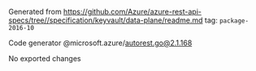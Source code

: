 Generated from https://github.com/Azure/azure-rest-api-specs/tree//specification/keyvault/data-plane/readme.md tag: `package-2016-10`

Code generator @microsoft.azure/autorest.go@2.1.168

No exported changes